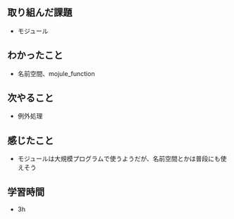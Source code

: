 ## 取り組んだ課題
- モジュール

## わかったこと
- 名前空間、mojule_function

## 次やること
- 例外処理

## 感じたこと
- モジュールは大規模プログラムで使うようだが、名前空間とかは普段にも使えそう

## 学習時間
- 3h
